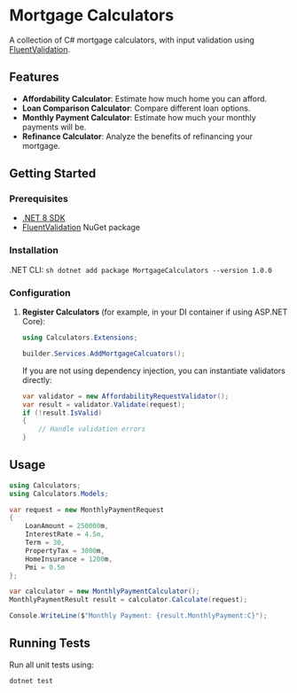 # Mortgage Calculators

A collection of C# mortgage calculators, with input validation using [FluentValidation](https://fluentvalidation.net/).

## Features

- **Affordability Calculator**: Estimate how much home you can afford.
- **Loan Comparison Calculator**: Compare different loan options.
- **Monthly Payment Calculator**: Estimate how much your monthly payments will be.
- **Refinance Calculator**: Analyze the benefits of refinancing your mortgage.

## Getting Started

### Prerequisites

- [.NET 8 SDK](https://dotnet.microsoft.com/download)
- [FluentValidation](https://fluentvalidation.net/) NuGet package

### Installation

.NET CLI:
    ```sh
    dotnet add package MortgageCalculators --version 1.0.0
    ```

### Configuration

1. **Register Calculators** (for example, in your DI container if using ASP.NET Core):

    ```csharp
    using Calculators.Extensions;

    builder.Services.AddMortgageCalcuators();
    ```

   If you are not using dependency injection, you can instantiate validators directly:

    ```csharp
    var validator = new AffordabilityRequestValidator();
    var result = validator.Validate(request);
    if (!result.IsValid)
    {
        // Handle validation errors
    }
    ```
## Usage
```csharp
using Calculators;
using Calculators.Models;

var request = new MonthlyPaymentRequest
{
    LoanAmount = 250000m,
    InterestRate = 4.5m,
    Term = 30,
    PropertyTax = 3000m,
    HomeInsurance = 1200m,
    Pmi = 0.5m
};

var calculator = new MonthlyPaymentCalculator();
MonthlyPaymentResult result = calculator.Calculate(request);

Console.WriteLine($"Monthly Payment: {result.MonthlyPayment:C}");
```
## Running Tests

Run all unit tests using:

```sh
dotnet test